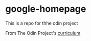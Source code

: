 # google-homepage
This is a repo for thhe odin project

From The Odin Project's [curriculum](http://www.theodinproject.com/courses/web-development-101/lessons/html-css) 
